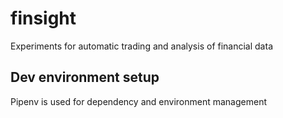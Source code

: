 # finsight

Experiments for automatic trading and analysis of financial data


## Dev environment setup
Pipenv is used for dependency and environment management
